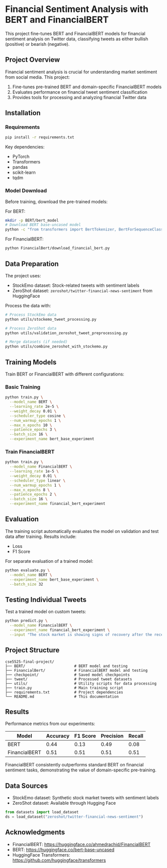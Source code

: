 # Financial Sentiment Analysis with BERT and FinancialBERT

This project fine-tunes BERT and FinancialBERT models for financial sentiment analysis on Twitter data, classifying tweets as either bullish (positive) or bearish (negative).

## Project Overview

Financial sentiment analysis is crucial for understanding market sentiment from social media. This project:

1. Fine-tunes pre-trained BERT and domain-specific FinancialBERT models
2. Evaluates performance on financial tweet sentiment classification
3. Provides tools for processing and analyzing financial Twitter data

## Installation

### Requirements

```bash
pip install -r requirements.txt
```

Key dependencies:

- PyTorch
- Transformers
- pandas
- scikit-learn
- tqdm

### Model Download

Before training, download the pre-trained models:

For BERT:

```bash
mkdir -p BERT/bert_model
# Download BERT base-uncased model
python -c "from transformers import BertTokenizer, BertForSequenceClassification; BertTokenizer.from_pretrained('bert-base-uncased').save_pretrained('BERT/bert_model'); BertForSequenceClassification.from_pretrained('bert-base-uncased').save_pretrained('BERT/bert_model')"
```

For FinancialBERT:

```bash
python FinancialBert/download_financial_bert.py
```

## Data Preparation

The project uses:

- StockEmo dataset: Stock-related tweets with sentiment labels
- ZeroShot dataset: `zeroshot/twitter-financial-news-sentiment` from HuggingFace

Process the data with:

```bash
# Process StockEmo data
python utils/stockemo_tweet_processing.py

# Process ZeroShot data
python utils/validation_zeroshot_tweet_preprocessing.py

# Merge datasets (if needed)
python utils/combine_zeroshot_with_stockemo.py
```

## Training Models

Train BERT or FinancialBERT with different configurations:

### Basic Training

```bash
python train.py \
  --model_name BERT \
  --learning_rate 2e-5 \
  --weight_decay 0.01 \
  --scheduler_type cosine \
  --num_warmup_epochs 1 \
  --max_n_epochs 10 \
  --patience_epochs 3 \
  --batch_size 16 \
  --experiment_name bert_base_experiment
```

### Train FinancialBERT

```bash
python train.py \
  --model_name FinancialBERT \
  --learning_rate 1e-5 \
  --weight_decay 0.01 \
  --scheduler_type linear \
  --num_warmup_epochs 1 \
  --max_n_epochs 8 \
  --patience_epochs 2 \
  --batch_size 16 \
  --experiment_name financial_bert_experiment
```

## Evaluation

The training script automatically evaluates the model on validation and test data after training. Results include:

- Loss
- F1 Score

For separate evaluation of a trained model:

```bash
python evaluate.py \
  --model_name BERT \
  --experiment_name bert_base_experiment \
  --batch_size 32
```

## Testing Individual Tweets

Test a trained model on custom tweets:

```bash
python predict.py \
  --model_name FinancialBERT \
  --experiment_name financial_bert_experiment \
  --input "The stock market is showing signs of recovery after the recent dip."
```

## Project Structure

```
cse5525-final-project/
├── BERT/                      # BERT model and testing
├── FinancialBert/             # FinancialBERT model and testing
├── checkpoint/                # Saved model checkpoints
├── tweet/                     # Processed tweet datasets
├── utils/                     # Utility scripts for data processing
├── train.py                   # Main training script
├── requirements.txt           # Project dependencies
└── README.md                  # This documentation
```

## Results

Performance metrics from our experiments:

| Model         | Accuracy | F1 Score | Precision | Recall |
| ------------- | -------- | -------- | --------- | ------ |
| BERT          | 0.44     | 0.13     | 0.49      | 0.08   |
| FinancialBERT | 0.51     | 0.51     | 0.51      | 0.51   |

FinancialBERT consistently outperforms standard BERT on financial sentiment tasks, demonstrating the value of domain-specific pre-training.

## Data Sources

- StockEmo dataset: Synthetic stock market tweets with sentiment labels
- ZeroShot dataset: Available through Hugging Face

```python
from datasets import load_dataset
ds = load_dataset("zeroshot/twitter-financial-news-sentiment")
```

## Acknowledgments

- FinancialBERT: https://huggingface.co/ahmedrachid/FinancialBERT
- BERT: https://huggingface.co/bert-base-uncased
- HuggingFace Transformers: https://github.com/huggingface/transformers
